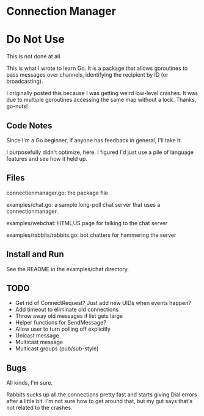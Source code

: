 Connection Manager
==================

Do Not Use
==========
This is not done at all.

This is what I wrote to learn Go. It is a package that allows goroutines
to pass messages over channels, identifying the recipient by ID (or
broadcasting).

I originally posted this because I was getting weird low-level crashes.
It was due to multiple goroutines accessing the same map without a lock.
Thanks, go-nuts!

Code Notes
----------
Since I'm a Go beginner, if anyone has feedback in general, I'll take
it.

I purposefully didn't optimize, here. I figured I'd just use a pile
of language features and see how it held up.

Files
-----
connectionmanager.go: the package file

examples/chat.go: a sample long-poll chat server that uses a
connectionmanager.

examples/webchat: HTML/JS page for talking to the chat server

examples/rabbits/rabbits.go: bot chatters for hammering the server

Install and Run
---------------
See the README in the examples/chat directory.

TODO
----
* Get rid of ConnectRequest? Just add new UIDs when events happen?
* Add timeout to eliminate old connections
* Throw away old messages if list gets large
* Helper functions for SendMessage?
* Allow user to turn polling off explicitly
* Unicast message
* Multicast message
* Multicast groups (pub/sub-style)

Bugs
----
All kinds, I'm sure.

Rabbits sucks up all the connections pretty fast and starts giving
Dial errors after a little bit. I'm not sure how to get around that, but
my gut says that's not related to the crashes.

